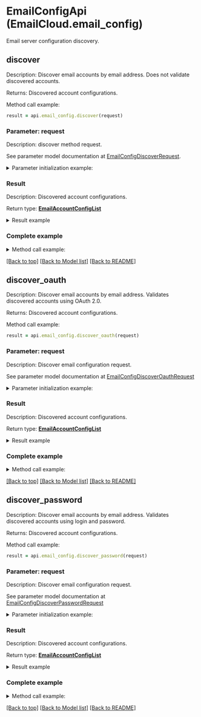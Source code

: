 # EmailConfigApi (EmailCloud.email_config)

Email server configuration discovery.

<a name="discover"></a>
## discover

Description: Discover email accounts by email address. Does not validate discovered accounts.             

Returns: Discovered account configurations.

Method call example:
```ruby
result = api.email_config.discover(request)
```

### Parameter: request

Description: discover method request.

See parameter model documentation at [EmailConfigDiscoverRequest](EmailConfigDiscoverRequest.md).

<details>
    <summary>Parameter initialization example:</summary>
    
```ruby
request = EmailConfigDiscoverRequest.new(
    address: 'address@gmail.com')
```

</details>

### Result

Description: Discovered account configurations.

Return type: [**EmailAccountConfigList**](EmailAccountConfigList.md)

<details>
    <summary>Result example</summary>

```ruby
result = EmailAccountConfigList.new(
  value: [
    EmailAccountConfig.new(
      display_name: 'Google Mail',
      host: 'imap.gmail.com',
      port: 993,
      socket_type: 'SSLAuto',
      authentication_types: [
        'PasswordCleartext',
        'OAuth2'],
      extra_info: [
        NameValuePair.new(
          name: 'Enable: You need to enable IMAP access',
          value: 'https://mail.google.com/mail/?ui=2&shva=1#settings/fwdandpop')]),
    EmailAccountConfig.new(
      display_name: 'Google Mail',
      protocol_type: 'SMTP',
      host: 'smtp.gmail.com',
      port: 465,
      socket_type: 'SSLAuto',
      authentication_types: [
        'PasswordCleartext',
        'OAuth2'],
      extra_info: [
        NameValuePair.new(
          name: 'Enable: You need to enable IMAP access',
          value: 'https://mail.google.com/mail/?ui=2&shva=1#settings/fwdandpop')]),
    EmailAccountConfig.new(
      display_name: 'Google Mail',
      protocol_type: 'POP3',
      host: 'pop.gmail.com',
      port: 995,
      socket_type: 'SSLAuto',
      authentication_types: [
        'PasswordCleartext',
        'OAuth2'],
      extra_info: [
        NameValuePair.new(
          name: 'Enable: You need to enable IMAP access',
          value: 'https://mail.google.com/mail/?ui=2&shva=1#settings/fwdandpop')])])
```
</details>

### Complete example

<details>
    <summary>Method call example:</summary>

```ruby
api = EmailCloud.new(client_secret, client_id)

// Prepare parameters:
request = EmailConfigDiscoverRequest.new(
    address: 'address@gmail.com')

// Call method:
result = api.email_config.discover(request)

// Result example:
result = EmailAccountConfigList.new(
  value: [
    EmailAccountConfig.new(
      display_name: 'Google Mail',
      host: 'imap.gmail.com',
      port: 993,
      socket_type: 'SSLAuto',
      authentication_types: [
        'PasswordCleartext',
        'OAuth2'],
      extra_info: [
        NameValuePair.new(
          name: 'Enable: You need to enable IMAP access',
          value: 'https://mail.google.com/mail/?ui=2&shva=1#settings/fwdandpop')]),
    EmailAccountConfig.new(
      display_name: 'Google Mail',
      protocol_type: 'SMTP',
      host: 'smtp.gmail.com',
      port: 465,
      socket_type: 'SSLAuto',
      authentication_types: [
        'PasswordCleartext',
        'OAuth2'],
      extra_info: [
        NameValuePair.new(
          name: 'Enable: You need to enable IMAP access',
          value: 'https://mail.google.com/mail/?ui=2&shva=1#settings/fwdandpop')]),
    EmailAccountConfig.new(
      display_name: 'Google Mail',
      protocol_type: 'POP3',
      host: 'pop.gmail.com',
      port: 995,
      socket_type: 'SSLAuto',
      authentication_types: [
        'PasswordCleartext',
        'OAuth2'],
      extra_info: [
        NameValuePair.new(
          name: 'Enable: You need to enable IMAP access',
          value: 'https://mail.google.com/mail/?ui=2&shva=1#settings/fwdandpop')])])
```

</details>

[[Back to top]](#) [[Back to Model list]](Models.md) [[Back to README]](README.md)
<a name="discover_oauth"></a>
## discover_oauth

Description: Discover email accounts by email address. Validates discovered accounts using OAuth 2.0.             

Returns: Discovered account configurations.

Method call example:
```ruby
result = api.email_config.discover_oauth(request)
```

### Parameter: request

Description: Discover email configuration request.

See parameter model documentation at [EmailConfigDiscoverOauthRequest](EmailConfigDiscoverOauthRequest.md)

<details>
    <summary>Parameter initialization example:</summary>
    
```ruby
request = EmailConfigDiscoverOauthRequest.new(
  client_id: 'ClientId',
  client_secret: 'ClientSecret',
  refresh_token: 'RefreshToken',
  address: 'example@aspose.com',
  fast_processing: true)
```

</details>

### Result

Description: Discovered account configurations.

Return type: [**EmailAccountConfigList**](EmailAccountConfigList.md)

<details>
    <summary>Result example</summary>

```ruby
result = EmailAccountConfigList.new(
  value: [
    EmailAccountConfig.new(
      display_name: 'Google Mail',
      host: 'imap.gmail.com',
      port: 993,
      socket_type: 'SSLAuto',
      authentication_types: [
        'PasswordCleartext',
        'OAuth2'],
      extra_info: [
        NameValuePair.new(
          name: 'Enable: You need to enable IMAP access',
          value: 'https://mail.google.com/mail/?ui=2&shva=1#settings/fwdandpop')]),
    EmailAccountConfig.new(
      display_name: 'Google Mail',
      protocol_type: 'SMTP',
      host: 'smtp.gmail.com',
      port: 465,
      socket_type: 'SSLAuto',
      authentication_types: [
        'PasswordCleartext',
        'OAuth2'],
      extra_info: [
        NameValuePair.new(
          name: 'Enable: You need to enable IMAP access',
          value: 'https://mail.google.com/mail/?ui=2&shva=1#settings/fwdandpop')]),
    EmailAccountConfig.new(
      display_name: 'Google Mail',
      protocol_type: 'POP3',
      host: 'pop.gmail.com',
      port: 995,
      socket_type: 'SSLAuto',
      authentication_types: [
        'PasswordCleartext',
        'OAuth2'],
      extra_info: [
        NameValuePair.new(
          name: 'Enable: You need to enable IMAP access',
          value: 'https://mail.google.com/mail/?ui=2&shva=1#settings/fwdandpop')])])
```
</details>

### Complete example

<details>
    <summary>Method call example:</summary>

```ruby
api = EmailCloud.new(client_secret, client_id)

// Prepare parameters:
request = EmailConfigDiscoverOauthRequest.new(
  client_id: 'ClientId',
  client_secret: 'ClientSecret',
  refresh_token: 'RefreshToken',
  address: 'example@aspose.com',
  fast_processing: true)

// Call method:
result = api.email_config.discover_oauth(request)

// Result example:
result = EmailAccountConfigList.new(
  value: [
    EmailAccountConfig.new(
      display_name: 'Google Mail',
      host: 'imap.gmail.com',
      port: 993,
      socket_type: 'SSLAuto',
      authentication_types: [
        'PasswordCleartext',
        'OAuth2'],
      extra_info: [
        NameValuePair.new(
          name: 'Enable: You need to enable IMAP access',
          value: 'https://mail.google.com/mail/?ui=2&shva=1#settings/fwdandpop')]),
    EmailAccountConfig.new(
      display_name: 'Google Mail',
      protocol_type: 'SMTP',
      host: 'smtp.gmail.com',
      port: 465,
      socket_type: 'SSLAuto',
      authentication_types: [
        'PasswordCleartext',
        'OAuth2'],
      extra_info: [
        NameValuePair.new(
          name: 'Enable: You need to enable IMAP access',
          value: 'https://mail.google.com/mail/?ui=2&shva=1#settings/fwdandpop')]),
    EmailAccountConfig.new(
      display_name: 'Google Mail',
      protocol_type: 'POP3',
      host: 'pop.gmail.com',
      port: 995,
      socket_type: 'SSLAuto',
      authentication_types: [
        'PasswordCleartext',
        'OAuth2'],
      extra_info: [
        NameValuePair.new(
          name: 'Enable: You need to enable IMAP access',
          value: 'https://mail.google.com/mail/?ui=2&shva=1#settings/fwdandpop')])])
```

</details>

[[Back to top]](#) [[Back to Model list]](Models.md) [[Back to README]](README.md)
<a name="discover_password"></a>
## discover_password

Description: Discover email accounts by email address. Validates discovered accounts using login and password.             

Returns: Discovered account configurations.

Method call example:
```ruby
result = api.email_config.discover_password(request)
```

### Parameter: request

Description: Discover email configuration request.

See parameter model documentation at [EmailConfigDiscoverPasswordRequest](EmailConfigDiscoverPasswordRequest.md)

<details>
    <summary>Parameter initialization example:</summary>
    
```ruby
request = EmailConfigDiscoverPasswordRequest.new(
  password: 'password',
  address: 'example@aspose.com',
  fast_processing: true)
```

</details>

### Result

Description: Discovered account configurations.

Return type: [**EmailAccountConfigList**](EmailAccountConfigList.md)

<details>
    <summary>Result example</summary>

```ruby
result = EmailAccountConfigList.new(
  value: [
    EmailAccountConfig.new(
      display_name: 'Google Mail',
      host: 'imap.gmail.com',
      port: 993,
      socket_type: 'SSLAuto',
      authentication_types: [
        'PasswordCleartext',
        'OAuth2'],
      extra_info: [
        NameValuePair.new(
          name: 'Enable: You need to enable IMAP access',
          value: 'https://mail.google.com/mail/?ui=2&shva=1#settings/fwdandpop')]),
    EmailAccountConfig.new(
      display_name: 'Google Mail',
      protocol_type: 'SMTP',
      host: 'smtp.gmail.com',
      port: 465,
      socket_type: 'SSLAuto',
      authentication_types: [
        'PasswordCleartext',
        'OAuth2'],
      extra_info: [
        NameValuePair.new(
          name: 'Enable: You need to enable IMAP access',
          value: 'https://mail.google.com/mail/?ui=2&shva=1#settings/fwdandpop')]),
    EmailAccountConfig.new(
      display_name: 'Google Mail',
      protocol_type: 'POP3',
      host: 'pop.gmail.com',
      port: 995,
      socket_type: 'SSLAuto',
      authentication_types: [
        'PasswordCleartext',
        'OAuth2'],
      extra_info: [
        NameValuePair.new(
          name: 'Enable: You need to enable IMAP access',
          value: 'https://mail.google.com/mail/?ui=2&shva=1#settings/fwdandpop')])])
```
</details>

### Complete example

<details>
    <summary>Method call example:</summary>

```ruby
api = EmailCloud.new(client_secret, client_id)

// Prepare parameters:
request = EmailConfigDiscoverPasswordRequest.new(
  password: 'password',
  address: 'example@aspose.com',
  fast_processing: true)

// Call method:
result = api.email_config.discover_password(request)

// Result example:
result = EmailAccountConfigList.new(
  value: [
    EmailAccountConfig.new(
      display_name: 'Google Mail',
      host: 'imap.gmail.com',
      port: 993,
      socket_type: 'SSLAuto',
      authentication_types: [
        'PasswordCleartext',
        'OAuth2'],
      extra_info: [
        NameValuePair.new(
          name: 'Enable: You need to enable IMAP access',
          value: 'https://mail.google.com/mail/?ui=2&shva=1#settings/fwdandpop')]),
    EmailAccountConfig.new(
      display_name: 'Google Mail',
      protocol_type: 'SMTP',
      host: 'smtp.gmail.com',
      port: 465,
      socket_type: 'SSLAuto',
      authentication_types: [
        'PasswordCleartext',
        'OAuth2'],
      extra_info: [
        NameValuePair.new(
          name: 'Enable: You need to enable IMAP access',
          value: 'https://mail.google.com/mail/?ui=2&shva=1#settings/fwdandpop')]),
    EmailAccountConfig.new(
      display_name: 'Google Mail',
      protocol_type: 'POP3',
      host: 'pop.gmail.com',
      port: 995,
      socket_type: 'SSLAuto',
      authentication_types: [
        'PasswordCleartext',
        'OAuth2'],
      extra_info: [
        NameValuePair.new(
          name: 'Enable: You need to enable IMAP access',
          value: 'https://mail.google.com/mail/?ui=2&shva=1#settings/fwdandpop')])])
```

</details>

[[Back to top]](#) [[Back to Model list]](Models.md) [[Back to README]](README.md)


